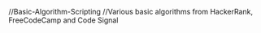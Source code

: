 //Basic-Algorithm-Scripting
//Various basic algorithms from HackerRank, FreeCodeCamp and Code Signal
